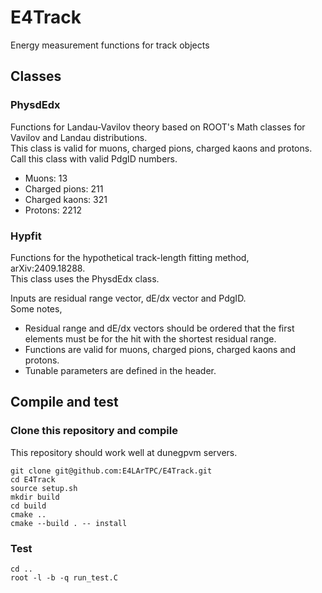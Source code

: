 # E4Track
Energy measurement functions for track objects

## Classes

### PhysdEdx

Functions for Landau-Vavilov theory based on ROOT's Math classes for Vavilov and Landau distributions.  
This class is valid for muons, charged pions, charged kaons and protons.  
Call this class with valid PdgID numbers.  

- Muons: 13
- Charged pions: 211
- Charged kaons: 321
- Protons: 2212

### Hypfit

Functions for the hypothetical track-length fitting method, arXiv:2409.18288.  
This class uses the PhysdEdx class.  

Inputs are residual range vector, dE/dx vector and PdgID.  
Some notes,  
- Residual range and dE/dx vectors should be ordered that the first elements must be for the hit with the shortest residual range.
- Functions are valid for muons, charged pions, charged kaons and protons.
- Tunable parameters are defined in the header.

## Compile and test

### Clone this repository and compile

This repository should work well at dunegpvm servers.
```
git clone git@github.com:E4LArTPC/E4Track.git
cd E4Track
source setup.sh
mkdir build
cd build
cmake ..
cmake --build . -- install
```

### Test

```
cd ..
root -l -b -q run_test.C
```

